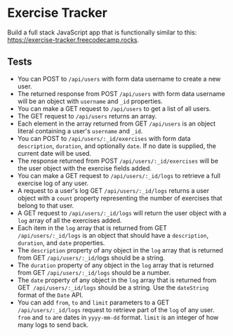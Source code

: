 # Exercise Tracker
Build a full stack JavaScript app that is functionally similar to this: https://exercise-tracker.freecodecamp.rocks.

## Tests
- You can POST to `/api/users` with form data username to create a new user.
- The returned response from POST `/api/users` with form data username will be an object with `username` and `_id` properties.
- You can make a GET request to `/api/users` to get a list of all users.
- The GET request to `/api/users` returns an array.
- Each element in the array returned from GET `/api/users` is an object literal containing a user's `username` and `_id`.
- You can POST to `/api/users/:_id/exercises` with form data `description`, `duration`, and optionally `date`. If no date is supplied, the current date will be used.
- The response returned from POST `/api/users/:_id/exercises` will be the user object with the exercise fields added.
- You can make a GET request to `/api/users/:_id/logs` to retrieve a full exercise log of any user.
- A request to a user's log GET `/api/users/:_id/logs` returns a user object with a `count` property representing the number of exercises that belong to that user.
- A GET request to `/api/users/:_id/logs` will return the user object with a `log` array of all the exercises added.
- Each item in the `log` array that is returned from GET `/api/users/:_id/logs` is an object that should have a `description`, `duration`, and `date` properties.
- The `description` property of any object in the `log` array that is returned from GET `/api/users/:_id/`logs should be a string.
- The `duration` property of any object in the `log` array that is returned from GET `/api/users/:_id/logs` should be a number.
- The `date` property of any object in the `log` array that is returned from GET` /api/users/:_id/logs` should be a string. Use the `dateString` format of the `Date` API.
- You can add `from`, `to` and `limit` parameters to a GET `/api/users/:_id/logs` request to retrieve part of the `log` of any user. `from` and `to` are dates in `yyyy-mm-dd` format. `limit` is an integer of how many logs to send back.
